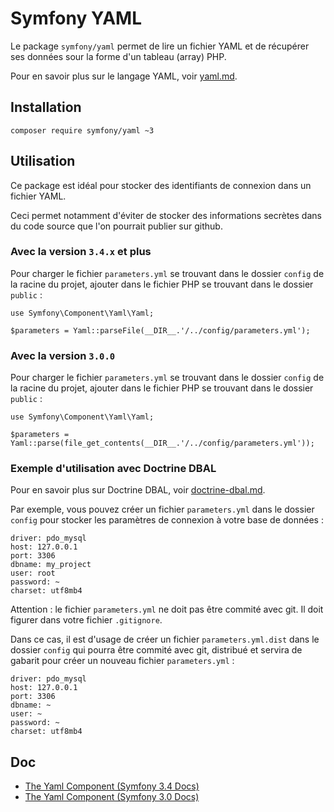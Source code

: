 # Symfony YAML

Le package `symfony/yaml` permet de lire un fichier YAML et de récupérer ses données sour la forme d'un tableau (array) PHP.

Pour en savoir plus sur le langage YAML, voir [yaml.md](yaml.md).

## Installation

    composer require symfony/yaml ~3

## Utilisation

Ce package est idéal pour stocker des identifiants de connexion dans un fichier YAML.

Ceci permet notamment d'éviter de stocker des informations secrètes dans du code source que l'on pourrait publier sur github.

### Avec la version `3.4.x` et plus

Pour charger le fichier `parameters.yml` se trouvant dans le dossier `config` de la racine du projet, ajouter dans le fichier PHP se trouvant dans le dossier `public` :

    use Symfony\Component\Yaml\Yaml;

    $parameters = Yaml::parseFile(__DIR__.'/../config/parameters.yml');

### Avec la version `3.0.0`

Pour charger le fichier `parameters.yml` se trouvant dans le dossier `config` de la racine du projet, ajouter dans le fichier PHP se trouvant dans le dossier `public` :

    use Symfony\Component\Yaml\Yaml;

    $parameters = Yaml::parse(file_get_contents(__DIR__.'/../config/parameters.yml'));

### Exemple d'utilisation avec Doctrine DBAL

Pour en savoir plus sur Doctrine DBAL, voir [doctrine-dbal.md](doctrine-dbal.md).

Par exemple, vous pouvez créer un fichier `parameters.yml` dans le dossier `config` pour stocker les paramètres de connexion à votre base de données :

    driver: pdo_mysql
    host: 127.0.0.1
    port: 3306
    dbname: my_project
    user: root
    password: ~
    charset: utf8mb4

Attention : le fichier `parameters.yml` ne doit pas être commité avec git. Il doit figurer dans votre fichier `.gitignore`.

Dans ce cas, il est d'usage de créer un fichier `parameters.yml.dist` dans le dossier `config` qui pourra être commité avec git, distribué et servira de gabarit pour créer un nouveau fichier `parameters.yml` :

    driver: pdo_mysql
    host: 127.0.0.1
    port: 3306
    dbname: ~
    user: ~
    password: ~
    charset: utf8mb4

## Doc

- [The Yaml Component (Symfony 3.4 Docs)](https://symfony.com/doc/3.4/components/yaml.html)
- [The Yaml Component (Symfony 3.0 Docs)](https://symfony.com/doc/3.0/components/yaml.html)
